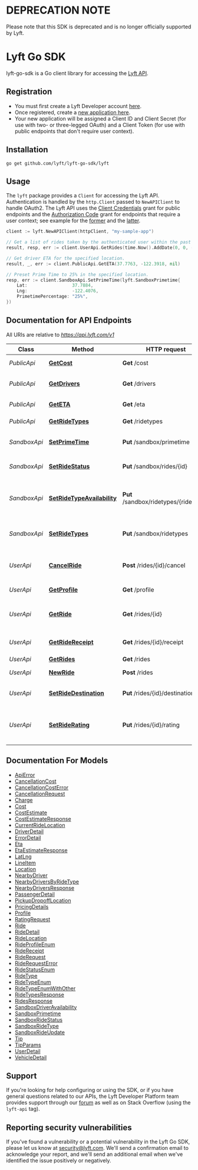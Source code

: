 # DEPRECATION NOTE

Please note that this SDK is deprecated and is no longer officially supported by Lyft.

# Lyft Go SDK

lyft-go-sdk is a Go client library for accessing the [Lyft API](https://developer.lyft.com/docs).

## Registration
- You must first create a Lyft Developer account [here](https://www.lyft.com/developers).
- Once registered, create a [new application here](https://https://www.lyft.com/developers/manage).
- Your new application will be assigned a Client ID and Client Secret (for use with two- or three-legged OAuth) and a Client Token (for use with public endpoints that don't require user context).

## Installation

```console
go get github.com/lyft/lyft-go-sdk/lyft
```

## Usage

The `lyft` package provides a `Client` for accessing the Lyft API. Authentication is handled by the `http.Client` passed to `NewAPIClient` to handle OAuth2. The Lyft API uses the [Client Credentials](https://developer.lyft.com/docs/authentication#section-client-credentials-2-legged-flow-for-public-endpoints) grant for public endpoints and the [Authorization Code](https://developer.lyft.com/docs/authentication#section-3-legged-flow-for-accessing-user-specific-endpoints) grant for endpoints that require a user context; see example for the [former](https://github.com/lyft/lyft-go-sdk/blob/master/examples/public/main.go) and the [latter](https://github.com/lyft/lyft-go-sdk/blob/master/examples/user/main.go). 

```go
client := lyft.NewAPIClient(httpClient, "my-sample-app")

// Get a list of rides taken by the authenticated user within the past 30 days.
result, resp, err := client.UserApi.GetRides(time.Now().AddDate(0, 0, -30), nil)

// Get driver ETA for the specified location.
result, _, err := client.PublicApi.GetETA(37.7763, -122.3918, nil)

// Preset Prime Time to 25% in the specified location.
resp, err := client.SandboxApi.SetPrimeTime(lyft.SandboxPrimetime{
	Lat:                 37.7884,
	Lng:                 -122.4076,
	PrimetimePercentage: "25%",
})
```

## Documentation for API Endpoints

All URIs are relative to *https://api.lyft.com/v1*

Class | Method | HTTP request | Description
------------ | ------------- | ------------- | -------------
*PublicApi* | [**GetCost**](https://github.com/lyft/lyft-go-sdk/tree/master/lyft/docs/PublicApi.md#getcost) | **Get** /cost | Cost estimates
*PublicApi* | [**GetDrivers**](https://github.com/lyft/lyft-go-sdk/tree/master/lyft/docs/PublicApi.md#getdrivers) | **Get** /drivers | Available drivers nearby
*PublicApi* | [**GetETA**](https://github.com/lyft/lyft-go-sdk/tree/master/lyft/docs/PublicApi.md#geteta) | **Get** /eta | Pickup ETAs
*PublicApi* | [**GetRideTypes**](https://github.com/lyft/lyft-go-sdk/tree/master/lyft/docs/PublicApi.md#getridetypes) | **Get** /ridetypes | Types of rides
*SandboxApi* | [**SetPrimeTime**](https://github.com/lyft/lyft-go-sdk/tree/master/lyft/docs/SandboxApi.md#setprimetime) | **Put** /sandbox/primetime | Preset Prime Time percentage
*SandboxApi* | [**SetRideStatus**](https://github.com/lyft/lyft-go-sdk/tree/master/lyft/docs/SandboxApi.md#setridestatus) | **Put** /sandbox/rides/{id} | Propagate ride through ride status
*SandboxApi* | [**SetRideTypeAvailability**](https://github.com/lyft/lyft-go-sdk/tree/master/lyft/docs/SandboxApi.md#setridetypeavailability) | **Put** /sandbox/ridetypes/{ride_type} | Driver availability for processing ride request
*SandboxApi* | [**SetRideTypes**](https://github.com/lyft/lyft-go-sdk/tree/master/lyft/docs/SandboxApi.md#setridetypes) | **Put** /sandbox/ridetypes | Preset types of rides for sandbox
*UserApi* | [**CancelRide**](https://github.com/lyft/lyft-go-sdk/tree/master/lyft/docs/UserApi.md#cancelride) | **Post** /rides/{id}/cancel | Cancel a ongoing requested ride
*UserApi* | [**GetProfile**](https://github.com/lyft/lyft-go-sdk/tree/master/lyft/docs/UserApi.md#getprofile) | **Get** /profile | The user&#39;s general info
*UserApi* | [**GetRide**](https://github.com/lyft/lyft-go-sdk/tree/master/lyft/docs/UserApi.md#getride) | **Get** /rides/{id} | Get the ride detail of a given ride ID
*UserApi* | [**GetRideReceipt**](https://github.com/lyft/lyft-go-sdk/tree/master/lyft/docs/UserApi.md#getridereceipt) | **Get** /rides/{id}/receipt | Get the receipt of the rides.
*UserApi* | [**GetRides**](https://github.com/lyft/lyft-go-sdk/tree/master/lyft/docs/UserApi.md#getrides) | **Get** /rides | List rides
*UserApi* | [**NewRide**](https://github.com/lyft/lyft-go-sdk/tree/master/lyft/docs/UserApi.md#newride) | **Post** /rides | Request a Lyft
*UserApi* | [**SetRideDestination**](https://github.com/lyft/lyft-go-sdk/tree/master/lyft/docs/UserApi.md#setridedestination) | **Put** /rides/{id}/destination | Update the destination of the ride
*UserApi* | [**SetRideRating**](https://github.com/lyft/lyft-go-sdk/tree/master/lyft/docs/UserApi.md#setriderating) | **Put** /rides/{id}/rating | Add the passenger&#39;s rating, feedback, and tip


## Documentation For Models

 - [ApiError](https://github.com/lyft/lyft-go-sdk/tree/master/lyft/docs/ApiError.md)
 - [CancellationCost](https://github.com/lyft/lyft-go-sdk/tree/master/lyft/docs/CancellationCost.md)
 - [CancellationCostError](https://github.com/lyft/lyft-go-sdk/tree/master/lyft/docs/CancellationCostError.md)
 - [CancellationRequest](https://github.com/lyft/lyft-go-sdk/tree/master/lyft/docs/CancellationRequest.md)
 - [Charge](https://github.com/lyft/lyft-go-sdk/tree/master/lyft/docs/Charge.md)
 - [Cost](https://github.com/lyft/lyft-go-sdk/tree/master/lyft/docs/Cost.md)
 - [CostEstimate](https://github.com/lyft/lyft-go-sdk/tree/master/lyft/docs/CostEstimate.md)
 - [CostEstimateResponse](https://github.com/lyft/lyft-go-sdk/tree/master/lyft/docs/CostEstimateResponse.md)
 - [CurrentRideLocation](https://github.com/lyft/lyft-go-sdk/tree/master/lyft/docs/CurrentRideLocation.md)
 - [DriverDetail](https://github.com/lyft/lyft-go-sdk/tree/master/lyft/docs/DriverDetail.md)
 - [ErrorDetail](https://github.com/lyft/lyft-go-sdk/tree/master/lyft/docs/ErrorDetail.md)
 - [Eta](https://github.com/lyft/lyft-go-sdk/tree/master/lyft/docs/Eta.md)
 - [EtaEstimateResponse](https://github.com/lyft/lyft-go-sdk/tree/master/lyft/docs/EtaEstimateResponse.md)
 - [LatLng](https://github.com/lyft/lyft-go-sdk/tree/master/lyft/docs/LatLng.md)
 - [LineItem](https://github.com/lyft/lyft-go-sdk/tree/master/lyft/docs/LineItem.md)
 - [Location](https://github.com/lyft/lyft-go-sdk/tree/master/lyft/docs/Location.md)
 - [NearbyDriver](https://github.com/lyft/lyft-go-sdk/tree/master/lyft/docs/NearbyDriver.md)
 - [NearbyDriversByRideType](https://github.com/lyft/lyft-go-sdk/tree/master/lyft/docs/NearbyDriversByRideType.md)
 - [NearbyDriversResponse](https://github.com/lyft/lyft-go-sdk/tree/master/lyft/docs/NearbyDriversResponse.md)
 - [PassengerDetail](https://github.com/lyft/lyft-go-sdk/tree/master/lyft/docs/PassengerDetail.md)
 - [PickupDropoffLocation](https://github.com/lyft/lyft-go-sdk/tree/master/lyft/docs/PickupDropoffLocation.md)
 - [PricingDetails](https://github.com/lyft/lyft-go-sdk/tree/master/lyft/docs/PricingDetails.md)
 - [Profile](https://github.com/lyft/lyft-go-sdk/tree/master/lyft/docs/Profile.md)
 - [RatingRequest](https://github.com/lyft/lyft-go-sdk/tree/master/lyft/docs/RatingRequest.md)
 - [Ride](https://github.com/lyft/lyft-go-sdk/tree/master/lyft/docs/Ride.md)
 - [RideDetail](https://github.com/lyft/lyft-go-sdk/tree/master/lyft/docs/RideDetail.md)
 - [RideLocation](https://github.com/lyft/lyft-go-sdk/tree/master/lyft/docs/RideLocation.md)
 - [RideProfileEnum](https://github.com/lyft/lyft-go-sdk/tree/master/lyft/docs/RideProfileEnum.md)
 - [RideReceipt](https://github.com/lyft/lyft-go-sdk/tree/master/lyft/docs/RideReceipt.md)
 - [RideRequest](https://github.com/lyft/lyft-go-sdk/tree/master/lyft/docs/RideRequest.md)
 - [RideRequestError](https://github.com/lyft/lyft-go-sdk/tree/master/lyft/docs/RideRequestError.md)
 - [RideStatusEnum](https://github.com/lyft/lyft-go-sdk/tree/master/lyft/docs/RideStatusEnum.md)
 - [RideType](https://github.com/lyft/lyft-go-sdk/tree/master/lyft/docs/RideType.md)
 - [RideTypeEnum](https://github.com/lyft/lyft-go-sdk/tree/master/lyft/docs/RideTypeEnum.md)
 - [RideTypeEnumWithOther](https://github.com/lyft/lyft-go-sdk/tree/master/lyft/docs/RideTypeEnumWithOther.md)
 - [RideTypesResponse](https://github.com/lyft/lyft-go-sdk/tree/master/lyft/docs/RideTypesResponse.md)
 - [RidesResponse](https://github.com/lyft/lyft-go-sdk/tree/master/lyft/docs/RidesResponse.md)
 - [SandboxDriverAvailability](https://github.com/lyft/lyft-go-sdk/tree/master/lyft/docs/SandboxDriverAvailability.md)
 - [SandboxPrimetime](https://github.com/lyft/lyft-go-sdk/tree/master/lyft/docs/SandboxPrimetime.md)
 - [SandboxRideStatus](https://github.com/lyft/lyft-go-sdk/tree/master/lyft/docs/SandboxRideStatus.md)
 - [SandboxRideType](https://github.com/lyft/lyft-go-sdk/tree/master/lyft/docs/SandboxRideType.md)
 - [SandboxRideUpdate](https://github.com/lyft/lyft-go-sdk/tree/master/lyft/docs/SandboxRideUpdate.md)
 - [Tip](https://github.com/lyft/lyft-go-sdk/tree/master/lyft/docs/Tip.md)
 - [TipParams](https://github.com/lyft/lyft-go-sdk/tree/master/lyft/docs/TipParams.md)
 - [UserDetail](https://github.com/lyft/lyft-go-sdk/tree/master/lyft/docs/UserDetail.md)
 - [VehicleDetail](https://github.com/lyft/lyft-go-sdk/tree/master/lyft/docs/VehicleDetail.md)


## Support

If you're looking for help configuring or using the SDK, or if you have general questions related to our APIs, the Lyft Developer Platform team provides support through our [forum](https://devcommunity.lyft.co/) as well as on Stack Overflow (using the `lyft-api` tag).

## Reporting security vulnerabilities

If you've found a vulnerability or a potential vulnerability in the Lyft Go SDK,
please let us know at security@lyft.com. We'll send a confirmation email to
acknowledge your report, and we'll send an additional email when we've
identified the issue positively or negatively.
